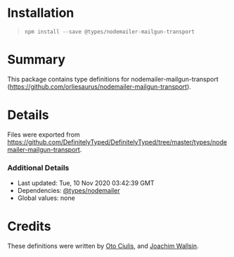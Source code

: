 # Installation
> `npm install --save @types/nodemailer-mailgun-transport`

# Summary
This package contains type definitions for nodemailer-mailgun-transport (https://github.com/orliesaurus/nodemailer-mailgun-transport).

# Details
Files were exported from https://github.com/DefinitelyTyped/DefinitelyTyped/tree/master/types/nodemailer-mailgun-transport.

### Additional Details
 * Last updated: Tue, 10 Nov 2020 03:42:39 GMT
 * Dependencies: [@types/nodemailer](https://npmjs.com/package/@types/nodemailer)
 * Global values: none

# Credits
These definitions were written by [Oto Ciulis](https://github.com/otociulis), and [Joachim Wallsin](https://github.com/calvinmcgee).

